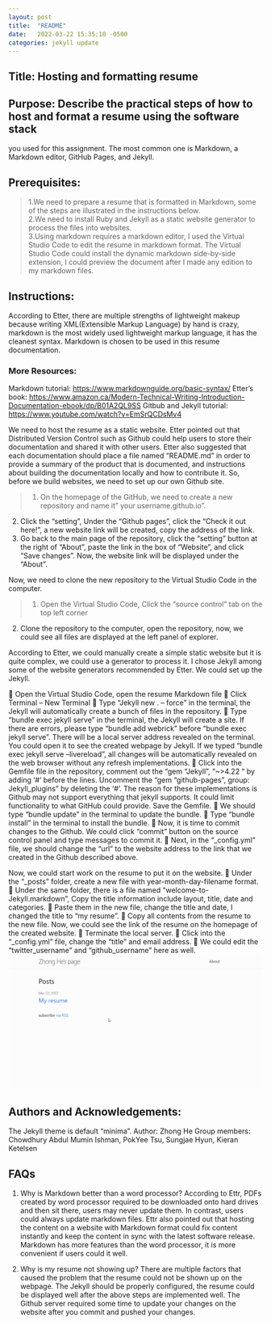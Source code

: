 ```yaml
---
layout: post
title:  "README"
date:   2022-03-22 15:35:10 -0500
categories: jekyll update
---
```

## Title: Hosting and formatting resume

## Purpose: Describe the practical steps of how to host and format a resume using the software stack
you used for this assignment. The most common one is Markdown, a Markdown editor,
GitHub Pages, and Jekyll.

## Prerequisites: 
>1.We need to prepare a resume that is formatted in Markdown, some of the steps are illustrated in the instructions below.   
2.We need to install Ruby and Jekyll as a static website generator to process the files into websites.  
3.Using markdown requires a markdown editor, I used the Virtual Studio Code to edit the resume in markdown format. The Virtual Studio Code could install the dynamic markdown side-by-side extension, I could preview the document after I made any edition to my markdown files.

## Instructions:
According to Etter, there are multiple strengths of lightweight makeup because writing XML(Extensible Markup Language) by hand is crazy, markdown is the most widely used lightweight markup language, it has the cleanest syntax. Markdown is chosen to be used in this resume documentation. 

### More Resources:
Markdown tutorial: https://www.markdownguide.org/basic-syntax/
Etter’s book: https://www.amazon.ca/Modern-Technical-Writing-Introduction-Documentation-ebook/dp/B01A2QL9SS
Gitbub and Jekyll tutorial: https://www.youtube.com/watch?v=EmSrQCDsMv4

We need to host the resume as a static website. Etter pointed out that Distributed Version Control such as Github could help users to store their documentation and shared it with other users. Etter also suggested that each documentation should place a file named “README.md” in order to provide a summary of the product that is documented, and instructions about building the documentation locally and how to contribute it. So, before we build websites, we need to set up our own Github site.

>1. On the homepage of the GitHub, we need to create a new repository and name it” your username.github.io”.  
2. Click the “setting”, Under the “Github pages”, click the “Check it out here!”, a new website link will be created, copy the address of the link.   
3. Go back to the main page of the repository, click the “setting” button at the right of “About”, paste the link in the box of “Website”, and click “Save changes”. Now, the website link will be displayed under the “About”.

Now, we need to clone the new repository to the Virtual Studio Code in the computer. 

>1. Open the Virtual Studio Code, Click the “source control” tab on the top left corner  
2. Clone the repository to the computer, open the repository, now, we could see all files are displayed at the left panel of explorer. 

According to Etter, we could manually create a simple static website but it is quite complex, we could use a generator to process it. I chose Jekyll among some of the website generators recommended by Etter. We could set up the Jekyll.

	Open the Virtual Studio Code, open the resume Markdown file
	Click Terminal – New Terminal
	Type “Jekyll new . – force” in the terminal, the Jekyll will automatically create a bunch of files in the repository. 
	Type “bundle exec jekyll serve” in the terminal, the Jekyll will create a site. If there are errors, please type “bundle add webrick” before “bundle exec jekyll serve”. There will be a local server address revealed on the terminal. You could open it to see the created webpage by Jekyll. If we typed “bundle exec jekyll serve –livereload”, all changes will be automatically revealed on the web browser without any refresh implementations.
	Click into the Gemfile file in the repository, comment out the “gem “Jekyll”, “~>4.22 “ by adding ‘#’ before the lines. Uncomment the “gem “github-pages”, group: Jekyll_plugins” by deleting the ‘#’. The reason for these implementations is Github may not support everything that jekyll supports. It could limit functionality to what GitHub could provide. Save the Gemfile.
	We should type “bundle update” in the terminal to update the bundle. 
	Type “bundle install” in the terminal to install the bundle.
	Now, it is time to commit changes to the Github. We could click “commit” button on the source control panel and type messages to commit it.
	Next, in the “_config.yml” file, we should change the “url” to the website address to the link that we created in the Github described above. 

Now, we could start work on the resume to put it on the website.
	Under the “_posts” folder, create a new file with year-month-day-filename format.
	Under the same folder, there is a file named “welcome-to-Jekyll.markdown”, Copy the title information include layout, title, date and categories.
	Paste them in the new file, change the title and date, I changed the title to “my resume”.
	Copy all contents from the resume to the new file. Now, we could see the link of the resume on the homepage of the created website.
	Terminate the local server.
	Click into the “_config.yml” file, change the “title” and email address. 
	We could edit the “twitter_username” and “github_username” here as well. 
![animated resume](/assets/resume_animated.gif)

## Authors and Acknowledgements: 
The Jekyll theme is default “minima”.
Author: Zhong He
Group members: Chowdhury Abdul Mumin Ishman, PokYee Tsu, Sungjae Hyun, Kieran Ketelsen

## FAQs
1.	Why is Markdown better than a word processor?
According to Ettr, PDFs created by word processor required to be downloaded onto hard drives and then sit there, users may never update them. In contrast, users could always update markdown files. Ettr also pointed out that hosting the content on a website with Markdown format could fix content instantly and keep the content in sync with the latest software release. Markdown has more features than the word processor, it is more convenient if users could it well.

2.	Why is my resume not showing up?
There are multiple factors that caused the problem that the resume could not be shown up on the webpage. The Jekyll should be properly configured, the resume could be displayed well after the above steps are implemented well. The Github server required some time to update your changes on the website after you commit and pushed your changes.



